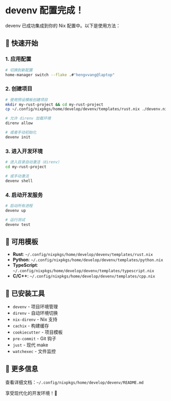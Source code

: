 # devenv 配置完成！

devenv 已成功集成到你的 Nix 配置中。以下是使用方法：

## 🚀 快速开始

### 1. 应用配置
```bash
# 切换到新配置
home-manager switch --flake .#"hengvvang@laptop"
```

### 2. 创建项目
```bash
# 使用预设模板创建项目
mkdir my-rust-project && cd my-rust-project
cp ~/.config/nixpkgs/home/develop/devenv/templates/rust.nix ./devenv.nix

# 允许 direnv 加载环境
direnv allow

# 或者手动初始化
devenv init
```

### 3. 进入开发环境
```bash
# 进入目录自动激活（direnv）
cd my-rust-project

# 或手动激活
devenv shell
```

### 4. 启动开发服务
```bash
# 启动所有进程
devenv up

# 运行测试
devenv test
```

## 📁 可用模板

- **Rust**: `~/.config/nixpkgs/home/develop/devenv/templates/rust.nix`
- **Python**: `~/.config/nixpkgs/home/develop/devenv/templates/python.nix`  
- **TypeScript**: `~/.config/nixpkgs/home/develop/devenv/templates/typescript.nix`
- **C/C++**: `~/.config/nixpkgs/home/develop/devenv/templates/cpp.nix`

## 🔧 已安装工具

- `devenv` - 项目环境管理
- `direnv` - 自动环境切换  
- `nix-direnv` - Nix 支持
- `cachix` - 构建缓存
- `cookiecutter` - 项目模板
- `pre-commit` - Git 钩子
- `just` - 现代 make
- `watchexec` - 文件监控

## 📖 更多信息

查看详细文档：`~/.config/nixpkgs/home/develop/devenv/README.md`

享受现代化的开发环境！🎉
